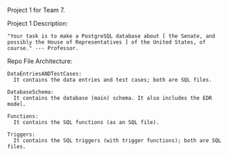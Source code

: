 Project 1 for Team 7.

  Project 1 Description:

    "Your task is to make a PostgreSQL database about [ the Senate, and
    possibly the House of Representatives ] of the United States, of course." --- Professor.

  Repo File Architecture:

    DataEntriesANDTestCases:
      It contains the data entries and test cases; both are SQL files.

    DatabaseSchema:
      It contains the database (main) schema. It also includes the EDR model.

    Functions:
      It contains the SQL functions (as an SQL file).

    Triggers:
      It contains the SQL triggers (with trigger functions); both are SQL files.
